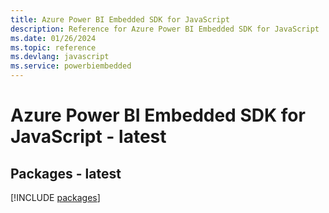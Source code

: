 ```yaml
---
title: Azure Power BI Embedded SDK for JavaScript
description: Reference for Azure Power BI Embedded SDK for JavaScript
ms.date: 01/26/2024
ms.topic: reference
ms.devlang: javascript
ms.service: powerbiembedded
---
```

# Azure Power BI Embedded SDK for JavaScript - latest
## Packages - latest
[!INCLUDE [packages](power-bi-embedded-index.md)]